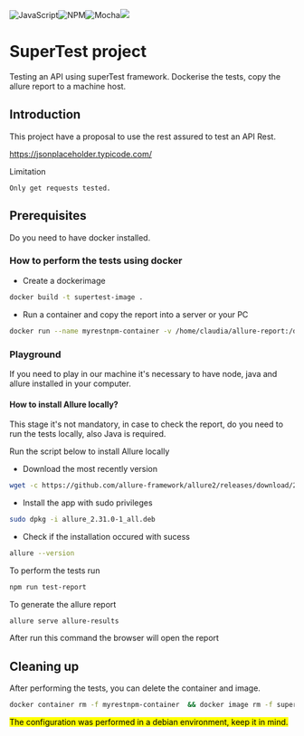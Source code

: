 ![JavaScript](https://img.shields.io/badge/javascript-%23323330.svg?style=for-the-badge&logo=javascript&logoColor=%23F7DF1E)![NPM](https://img.shields.io/badge/NPM-%23CB3837.svg?style=for-the-badge&logo=npm&logoColor=white)![Mocha](https://img.shields.io/badge/-mocha-%238D6748?style=for-the-badge&logo=mocha&logoColor=white)![](https://img.shields.io/badge/VSCode-0078D4?style=for-the-badge&logo=visual%20studio%20code&logoColor=white)

# SuperTest project

Testing an API using superTest framework. Dockerise the tests, copy the allure report to a machine host.

## Introduction

This project have a proposal to use the rest assured to test an API Rest.

https://jsonplaceholder.typicode.com/

Limitation

    Only get requests tested.

## Prerequisites
Do you need to have docker installed.

### How to perform the tests using docker

- Create a dockerimage
```bash
docker build -t supertest-image .
```

- Run a container and copy the report into a server or your PC
```bash
docker run --name myrestnpm-container -v /home/claudia/allure-report:/demo-supertest/allure-report supertest-image --clean
```

### Playground

If you need to play in our machine it's necessary to have node, java and allure installed in your computer.


#### How to install Allure locally?

This stage it's not mandatory, in case to check the report, do you need to run the tests locally, also Java is required.

Run the script below to install Allure locally

- Download the most recently version

```bash
wget -c https://github.com/allure-framework/allure2/releases/download/2.31.0/allure_2.31.0-1_all.deb
```
- Install the app with sudo privileges
```bash
sudo dpkg -i allure_2.31.0-1_all.deb
```
- Check if the installation occured with sucess
```bash
allure --version
```

To perform the tests run
```bash
npm run test-report
```

To generate the allure report
```bash
allure serve allure-results
```
After run this command the browser will open the report

## Cleaning up

After performing the tests, you can delete the container and image.

```bash
docker container rm -f myrestnpm-container  && docker image rm -f supertest-image
```
<mark>The configuration was performed in a debian environment, keep it in mind.</mark>

